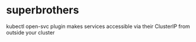 # superbrothers
kubectl open-svc plugin makes services accessible via their ClusterIP from outside your cluster
